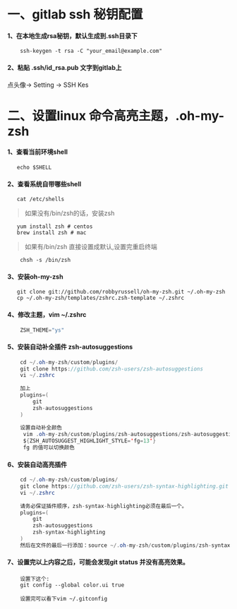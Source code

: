 # 一、gitlab ssh 秘钥配置
#### 1、在本地生成rsa秘钥，默认生成到.ssh目录下
```shell
    ssh-keygen -t rsa -C "your_email@example.com"
```
#### 2、粘贴 .ssh/id_rsa.pub 文字到gitlab上
点头像-> Setting -> SSH Kes 

# 二、设置linux 命令高亮主题，.oh-my-zsh
#### 1、查看当前环境shell
```shell
   echo $SHELL
```
#### 2、查看系统自带哪些shell
```shell
   cat /etc/shells
```
> 如果没有/bin/zsh的话，安装zsh
 ```shell 
    yum install zsh # centos
    brew install zsh # mac
 ```
> 如果有/bin/zsh 直接设置成默认,设置完重启终端
```shell
    chsh -s /bin/zsh
```
#### 3、安装oh-my-zsh
 ```shell
    git clone git://github.com/robbyrussell/oh-my-zsh.git ~/.oh-my-zsh
    cp ~/.oh-my-zsh/templates/zshrc.zsh-template ~/.zshrc
 ```
 
#### 4、修改主题，vim ~/.zshrc
```java
    ZSH_THEME="ys"
```
#### 5、安装自动补全插件 zsh-autosuggestions
```java
    cd ~/.oh-my-zsh/custom/plugins/
    git clone https://github.com/zsh-users/zsh-autosuggestions
    vi ~/.zshrc
    
    加上 
    plugins=(
        git
        zsh-autosuggestions
    )
    
    设置自动补全颜色
     vim .oh-my-zsh/custom/plugins/zsh-autosuggestions/zsh-autosuggestions.zsh
     ${ZSH_AUTOSUGGEST_HIGHLIGHT_STYLE='fg=13'}
     fg 的值可以切换颜色
```
#### 6、安装自动高亮插件
```java
    cd ~/.oh-my-zsh/custom/plugins/
    git clone https://github.com/zsh-users/zsh-syntax-highlighting.git
    vi ~/.zshrc
    
    请务必保证插件顺序，zsh-syntax-highlighting必须在最后一个。
    plugins=(
        git
        zsh-autosuggestions
        zsh-syntax-highlighting
    )
    然后在文件的最后一行添加：source ~/.oh-my-zsh/custom/plugins/zsh-syntax-highlighting/zsh-syntax-highlighting.zsh
```
#### 7、设置完以上内容之后，可能会发现git status 并没有高亮效果。
```shell
    设置下这个: 
    git config --global color.ui true
    
    设置完可以看下vim ~/.gitconfig 
```
